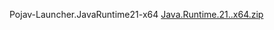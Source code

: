 Pojav-Launcher.JavaRuntime21-x64
[Java.Runtime.21..x64.zip](https://github.com/user-attachments/files/15863075/Java.Runtime.21.x64.zip)
